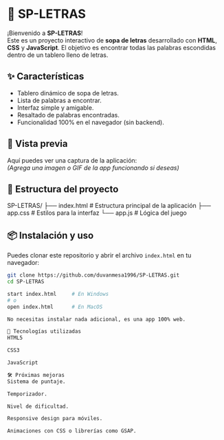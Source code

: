 # 🧩 SP-LETRAS

¡Bienvenido a **SP-LETRAS**!  
Este es un proyecto interactivo de **sopa de letras** desarrollado con **HTML**, **CSS** y **JavaScript**. El objetivo es encontrar todas las palabras escondidas dentro de un tablero lleno de letras.

## ✨ Características

- Tablero dinámico de sopa de letras.
- Lista de palabras a encontrar.
- Interfaz simple y amigable.
- Resaltado de palabras encontradas.
- Funcionalidad 100% en el navegador (sin backend).

## 🚀 Vista previa

Aquí puedes ver una captura de la aplicación:  
*(Agrega una imagen o GIF de la app funcionando si deseas)*

## 📂 Estructura del proyecto

SP-LETRAS/
├── index.html # Estructura principal de la aplicación
├── app.css # Estilos para la interfaz
└── app.js # Lógica del juego


## 📦 Instalación y uso

Puedes clonar este repositorio y abrir el archivo `index.html` en tu navegador:

```bash
git clone https://github.com/duvanmesa1996/SP-LETRAS.git
cd SP-LETRAS

start index.html     # En Windows
# o
open index.html      # En MacOS

No necesitas instalar nada adicional, es una app 100% web.

🔧 Tecnologías utilizadas
HTML5

CSS3

JavaScript

🛠 Próximas mejoras
Sistema de puntaje.

Temporizador.

Nivel de dificultad.

Responsive design para móviles.

Animaciones con CSS o librerías como GSAP.
